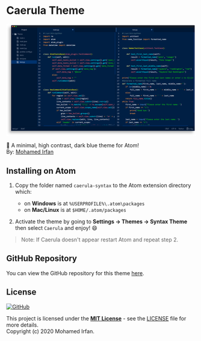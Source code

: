 # Caerula Theme

![Atom](demo_atom.png)

🎨 A minimal, high contrast, dark blue theme for Atom!  
By: [Mohamed Irfan](https://github.com/mohamedirfansh)

## Installing on Atom

1. Copy the folder named `caerula-syntax` to the Atom extension directory which:
    + on **Windows** is at `%USERPROFILE%\.atom\packages`
    + on **Mac/Linux** is at `$HOME/.atom/packages`

2. Activate the theme by going to **Settings -> Themes -> Syntax Theme** then select `Caerula` and enjoy! 😄

> Note: If Caerula doesn't appear restart Atom and repeat step 2.

## GitHub Repository

You can view the GitHub repository for this theme [here](https://github.com/mohamedirfansh/Caerula-Theme).

## License

[![GitHub](https://img.shields.io/github/license/mohamedirfansh/Caerula-Theme)](https://github.com/mohamedirfansh/Caerula-Theme/blob/master/LICENSE)

This project is licensed under the **[MIT License](http://opensource.org/licenses/mit-license.php)** - see the [LICENSE](https://github.com/mohamedirfansh/Caerula-Theme/blob/master/LICENSE) file for more details.  
Copyright (c) 2020 Mohamed Irfan.